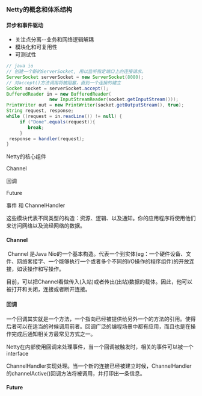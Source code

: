 ### Netty的概念和体系结构

#### 异步和事件驱动

* 关注点分离--业务和网络逻辑解耦
* 模块化和可复用性
* 可测试性



```java
// java io
// 创建一个新的ServerSocket, 用以监听指定端口上的连接请求。
ServerSocket serverSocket = new ServerSocket(8080);
// 对accept()方法调用将被阻塞，直到一个连接的建立
Socket socket = serverSocket.accept();
BufferedReader in = new BufferedReader(
                new InputStreamReader(socket.getInputStream()));
PrintWriter out = new PrintWriter(socket.getOutputStream(), true);
String request, response;
while ((request = in.readLine()) != null) {
     if ("Done".equals(request)){
        break;
     }
 response = handler(request);
}

```

Netty的核心组件

Channel

回调

Future

事件 和 ChannelHandler

这些模块代表不同类型的构造：资源、逻辑、以及通知。你的应用程序将使用他们来访问网络以及流经网络的数据。

#### Channel

​	Channel 是Java Nio的一个基本构造。代表一个到实体(eg：一个硬件设备、文件、网络套接字、一个能够执行一个或者多个不同的I/O操作的程序组件)的开放连接，如读操作和写操作。

​	目前，可以把Channel看做传入(入站)或者传出(出站)数据的载体。因此，他可以被打开和关闭，连接或者断开连接。

#### 回调

​	一个回调其实就是一个方法，一个指向已经被提供给另外一个的方法的引用。使得后者可以在适当的时候调用前者。回调广泛的编程场景中都有应用，而且也是在操作完成后通知相关方最常见方式之一。

​	Netty在内部使用回调来处理事件，当一个回调被触发时，相关的事件可以被一个interface

ChannelHandler实现处理。当一个新的连接已经被建立时候，ChannelHandler的channelActive()回调方法将被调用，并打印出一条信息。



#### Future































